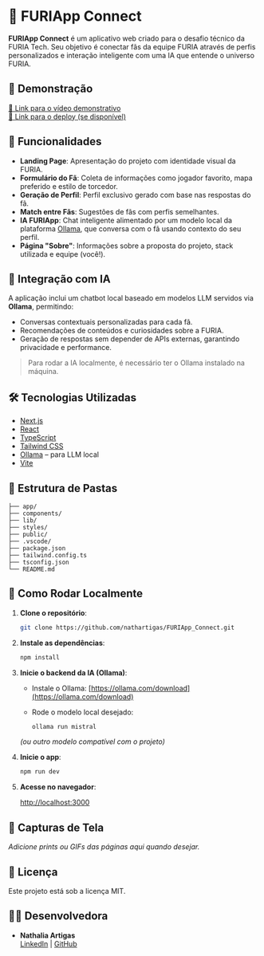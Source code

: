 # 🦁 FURIApp Connect

**FURIApp Connect** é um aplicativo web criado para o desafio técnico da FURIA Tech. Seu objetivo é conectar fãs da equipe FURIA através de perfis personalizados e interação inteligente com uma IA que entende o universo FURIA.

## 🚀 Demonstração

[🔗 Link para o vídeo demonstrativo](#)  
[🔗 Link para o deploy (se disponível)](#)

## 🎯 Funcionalidades

- **Landing Page**: Apresentação do projeto com identidade visual da FURIA.
- **Formulário do Fã**: Coleta de informações como jogador favorito, mapa preferido e estilo de torcedor.
- **Geração de Perfil**: Perfil exclusivo gerado com base nas respostas do fã.
- **Match entre Fãs**: Sugestões de fãs com perfis semelhantes.
- **IA FURIApp**: Chat inteligente alimentado por um modelo local da plataforma [Ollama](https://ollama.com/), que conversa com o fã usando contexto do seu perfil.
- **Página "Sobre"**: Informações sobre a proposta do projeto, stack utilizada e equipe (você!).

## 🤖 Integração com IA

A aplicação inclui um chatbot local baseado em modelos LLM servidos via **Ollama**, permitindo:

- Conversas contextuais personalizadas para cada fã.
- Recomendações de conteúdos e curiosidades sobre a FURIA.
- Geração de respostas sem depender de APIs externas, garantindo privacidade e performance.

> Para rodar a IA localmente, é necessário ter o Ollama instalado na máquina.

## 🛠️ Tecnologias Utilizadas

- [Next.js](https://nextjs.org/)
- [React](https://reactjs.org/)
- [TypeScript](https://www.typescriptlang.org/)
- [Tailwind CSS](https://tailwindcss.com/)
- [Ollama](https://ollama.com/) – para LLM local
- [Vite](https://vitejs.dev/)

## 📁 Estrutura de Pastas

```
├── app/
├── components/
├── lib/
├── styles/
├── public/
├── .vscode/
├── package.json
├── tailwind.config.ts
├── tsconfig.json
└── README.md
```

## 🔧 Como Rodar Localmente

1. **Clone o repositório**:

   ```bash
   git clone https://github.com/nathartigas/FURIApp_Connect.git
   ```

2. **Instale as dependências**:

   ```bash
   npm install
   ```

3. **Inicie o backend da IA (Ollama)**:

   - Instale o Ollama: [https://ollama.com/download](https://ollama.com/download)
   - Rode o modelo local desejado:

     ```bash
     ollama run mistral
     ```

   *(ou outro modelo compatível com o projeto)*

4. **Inicie o app**:

   ```bash
   npm run dev
   ```

5. **Acesse no navegador**:

   [http://localhost:3000](http://localhost:3000)

## 📸 Capturas de Tela

*Adicione prints ou GIFs das páginas aqui quando desejar.*

## 📄 Licença

Este projeto está sob a licença MIT.

## 👩‍💻 Desenvolvedora

- **Nathalia Artigas**  
  [LinkedIn](https://www.linkedin.com/in/nathalia-artigas/) | [GitHub](https://github.com/nathartigas)
